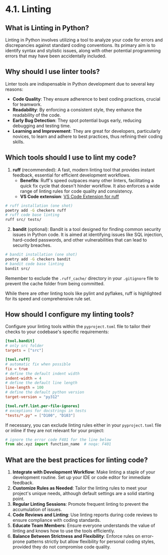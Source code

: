 # 4.1. Linting

## What is Linting in Python?

Linting in Python involves utilizing a tool to analyze your code for errors and discrepancies against standard coding conventions. Its primary aim is to identify syntax and stylistic issues, along with other potential programming errors that may have been accidentally included.

## Why should I use linter tools?

Linter tools are indispensable in Python development due to several key reasons:

- **Code Quality**: They ensure adherence to best coding practices, crucial for teamwork.
- **Readability**: By enforcing a consistent style, they enhance the readability of the code.
- **Early Bug Detection**: They spot potential bugs early, reducing debugging and testing time.
- **Learning and Improvement**: They are great for developers, particularly novices, to learn and adhere to best practices, thus refining their coding skills.

## Which tools should I use to lint my code?

1. **ruff** (recommended): A fast, modern linting tool that provides instant feedback, essential for efficient development workflows.
    - **Benefits**: Ruff's speed outpaces many other linters, facilitating a quick fix cycle that doesn't hinder workflow. It also enforces a wide range of linting rules for code quality and consistency.
    - **VS Code extension**: [VS Code Extension for ruff](https://marketplace.visualstudio.com/items?itemName=charliermarsh.ruff)

```bash
# ruff installation (one shot)
poetry add -G checkers ruff
# ruff code base linting
ruff src/ tests/
```

2. **bandit** (optional): Bandit is a tool designed for finding common security issues in Python code. It is aimed at identifying issues like SQL injection, hard-coded passwords, and other vulnerabilities that can lead to security breaches.

```bash
# bandit installation (one shot)
poetry add -G checkers bandit
# bandit code base linting
bandit src/
```

Remember to exclude the `.ruff_cache/` directory in your `.gitignore` file to prevent the cache folder from being committed.

While there are other linting tools like pylint and pyflakes, ruff is highlighted for its speed and comprehensive rule set.

## How should I configure my linting tools?

Configure your linting tools within the `pyproject.toml` file to tailor their checks to your codebase's specific requirements:

```toml
[tool.bandit]
# only src folder
targets = ["src"]

[tool.ruff]
# automatic fix when possible
fix = true
# define the default indent width
indent-width = 4
# define the default line length
line-length = 100
# define the default python version
target-version = "py312"

[tool.ruff.lint.per-file-ignores]
# exceptions for docstrings in tests
"tests/*.py" = ["D100", "D103"]
```

If necessary, you can exclude linting rules either in your `pyproject.toml` file or inline if they are not relevant for your project:

```python
# ignore the error code F401 for the line below
from abc.xyz import function_name  # noqa: F401
```

## What are the best practices for linting code?

1. **Integrate with Development Workflow**: Make linting a staple of your development routine. Set up your IDE or code editor for immediate feedback.
2. **Customize Rules as Needed**: Tailor the linting rules to meet your project's unique needs, although default settings are a solid starting point.
3. **Regular Linting Sessions**: Promote frequent linting to prevent the accumulation of issues.
4. **Code Reviews and Linting**: Use linting reports during code reviews to ensure compliance with coding standards.
5. **Educate Team Members**: Ensure everyone understands the value of linting and knows how to use the tools efficiently.
6. **Balance Between Strictness and Flexibility**: Enforce rules on error-prone patterns strictly but allow flexibility for personal coding styles, provided they do not compromise code quality.